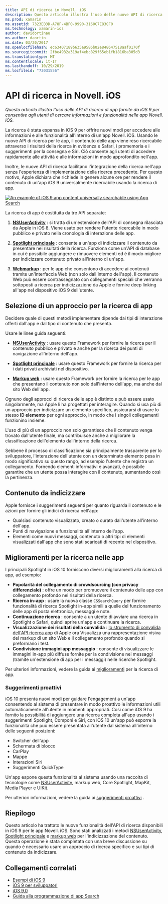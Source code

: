 ```yaml
---
title: API di ricerca in Novell. iOS
description: Questo articolo illustra l'uso delle nuove API di ricerca di app fornite da iOS 9 per consentire agli utenti di cercare informazioni e funzionalità nelle app Novell. iOS.
ms.prod: xamarin
ms.assetid: 7323EB3D-A78F-4BF0-9990-3160C7E83CF0
ms.technology: xamarin-ios
author: davidortinau
ms.author: daortin
ms.date: 03/20/2017
ms.openlocfilehash: ec63407189b635a9586b02e848647518aaf0170f
ms.sourcegitcommit: 2fbe4932a319af4ebc829f65eb1fb1816ba305d3
ms.translationtype: MT
ms.contentlocale: it-IT
ms.lasthandoff: 10/29/2019
ms.locfileid: "73031556"
---
```

# <a name="search-apis-in-xamarinios"></a>API di ricerca in Novell. iOS

_Questo articolo illustra l'uso delle API di ricerca di app fornite da iOS 9 per consentire agli utenti di cercare informazioni e funzionalità nelle app Novell. iOS._

La ricerca è stata espansa in iOS 9 per offrire nuovi modi per accedere alle informazioni e alle funzionalità all'interno di un'app Novell. iOS. Usando le nuove API di ricerca per le app, il contenuto delle app viene reso ricercabile attraverso i risultati della ricerca in evidenza e Safari, i promemoria e i suggerimenti per la consegna e Siri. Ciò consente agli utenti di accedere rapidamente alle attività e alle informazioni in modo approfondito nell'app.

Inoltre, le nuove API di ricerca facilitano l'integrazione della ricerca nell'app senza l'esperienza di implementazione della ricerca precedente. Per questo motivo, Apple dichiara che richiede in genere alcune ore per rendere il contenuto di un'app iOS 9 universalmente ricercabile usando la ricerca di app.

[![](images/intro01.png "An example of iOS 9 app content universally searchable using App Search")](images/intro01.png#lightbox)

La ricerca di app è costituita da tre API separate:

1. [**NSUserActivity**](nsuseractivity.md) : si tratta di un'estensione dell'API di consegna rilasciata da Apple in iOS 8. Viene usato per rendere l'utente ricercabile in modo pubblico e privato nella cronologia di interazione delle app.

2. [**Spotlight principale**](corespotlight.md) : consente a un'app di indicizzare il contenuto da presentare nei risultati della ricerca. Funziona come un'API di database in cui è possibile aggiungere e rimuovere elementi ed è il modo migliore per indicizzare contenuto privato all'interno di un'app.

3. [**Webmarkup**](web-markup.md) : per le app che consentono di accedere ai contenuti tramite un'interfaccia Web (non solo dall'interno dell'app). Il contenuto Web può essere contrassegnato con collegamenti speciali che verranno sottoposti a ricerca per indicizzazione da Apple e fornire deep linking all'app nel dispositivo iOS 9 dell'utente.

## <a name="selecting-an-app-search-approach"></a>Selezione di un approccio per la ricerca di app

Decidere quale di questi metodi implementare dipende dai tipi di interazione offerti dall'app e dal tipo di contenuto che presenta.

Usare le linee guida seguenti:

- [**NSUserActivity**](nsuseractivity.md) : usare questo Framework per fornire la ricerca per il contenuto pubblico e privato e anche per la ricerca dei punti di navigazione all'interno dell'app.

- [**Spotlight principale**](corespotlight.md) : usare questo Framework per fornire la ricerca per i dati privati archiviati nel dispositivo.

- [**Markup web**](web-markup.md) : usare questo Framework per fornire la ricerca per le app che presentano il contenuto non solo dall'interno dell'app, ma anche dal sito Web dell'app.

Ognuno degli approcci di ricerca delle app è distinto e può essere usato singolarmente, ma Apple li ha progettati per interagire. Quando si usa più di un approccio per indicizzare un elemento specifico, assicurarsi di usare lo stesso **ID elemento** per ogni approccio, in modo che i singoli collegamenti funzionino insieme.

L'uso di più di un approccio non solo garantisce che il contenuto venga trovato dall'utente finale, ma contribuisce anche a migliorare la classificazione dell'elemento dall'interno della ricerca.

Sebbene il processo di classificazione sia principalmente trasparente per lo sviluppatore, l'interazione dell'utente con un determinato elemento pesa in modo significativo su questo rango, ad esempio l'utente che registra un collegamento.
Fornendo elementi informativi e avanzati, è possibile garantire che un utente possa interagire con il contenuto, aumentando così la pertinenza.

## <a name="what-content-to-index"></a>Contenuto da indicizzare

Apple fornisce i suggerimenti seguenti per quanto riguarda il contenuto e le azioni per fornire gli indici di ricerca nell'app:

- Qualsiasi contenuto visualizzato, creato o curato dall'utente all'interno dell'app.
- Punti di navigazione e funzionalità all'interno dell'app.
- Elementi come nuovi messaggi, contenuto o altri tipi di elementi visualizzati dall'app che sono stati scaricati di recente nel dispositivo.

## <a name="app-search-enhancements"></a>Miglioramenti per la ricerca nelle app

I principali Spotlight in iOS 10 forniscono diversi miglioramenti alla ricerca di app, ad esempio:

- **Popolarità del collegamento di crowdsourcing (con privacy differenziale)** : offre un modo per promuovere il contenuto delle app con collegamento profondo nei risultati della ricerca.
- **Ricerca in-app** : usare la nuova classe `CSSearchQuery` per fornire funzionalità di ricerca Spotlight in-app simili a quelle del funzionamento delle app di posta elettronica, messaggi e note.
- **Continuazione ricerca** : consente a un utente di avviare una ricerca in Spotlight o Safari, quindi aprire un'app e continuare la ricerca.
- **Visualizzazione dei risultati della convalida** : [lo strumento di convalida dell'API ricerca app](https://search.developer.apple.com/appsearch-validation-tool) di Apple ora Visualizza una rappresentazione visiva del markup di un sito Web e il collegamento profondo quando si preformano i test.
- **Condivisione immagini app messaggio** : consente di visualizzare le immagini in-app più diffuse fornite per la condivisione nei messaggi (tramite un'estensione di app per i messaggi) nelle ricerche Spotlight.

Per ulteriori informazioni, vedere la guida ai [miglioramenti](~/ios/platform/search/app-search-enhancements.md) per la ricerca di app.

### <a name="proactive-suggestions"></a>Suggerimenti proattivi

iOS 10 presenta nuovi modi per guidare l'engagement a un'app consentendo al sistema di presentare in modo proattivo le informazioni utili automaticamente all'utente in momenti appropriati. Così come iOS 9 ha fornito la possibilità di aggiungere una ricerca completa all'app usando i suggerimenti Spotlight, Componi e Siri, con iOS 10 un'app può esporre la funzionalità che può essere presentata all'utente dal sistema all'interno delle seguenti posizioni:

- Switcher dell'app
- Schermata di blocco
- CarPlay
- Mappe
- Interazioni Siri
- Suggerimenti QuickType 

Un'app espone questa funzionalità al sistema usando una raccolta di tecnologie come [NSUserActivity](xref:Foundation.NSUserActivity), markup web, Core Spotlight, MapKit, Media Player e UIKit.

Per ulteriori informazioni, vedere la guida ai [suggerimenti proattivi](~/ios/platform/search/proactive-suggestions.md) .

## <a name="summary"></a>Riepilogo

Questo articolo ha trattato le nuove funzionalità dell'API di ricerca disponibili in iOS 9 per le app Novell. iOS. Sono stati analizzati i metodi [NSUserActivity](nsuseractivity.md), [Spotlight principale](corespotlight.md) e [markup web](web-markup.md) per l'indicizzazione del contenuto. Questa operazione è stata completata con una breve discussione su quando è necessario usare un approccio di ricerca specifico e sui tipi di contenuto da indicizzare.

## <a name="related-links"></a>Collegamenti correlati

- [Esempi di iOS 9](https://docs.microsoft.com/samples/browse/?products=xamarin&term=Xamarin.iOS+iOS9)
- [iOS 9 per sviluppatori](https://developer.apple.com/ios/pre-release/)
- [iOS 9,0](https://developer.apple.com/library/prerelease/ios/releasenotes/General/WhatsNewIniOS/Articles/iOS9.html)
- [Guida alla programmazione di app Search](https://developer.apple.com/library/prerelease/ios/documentation/General/Conceptual/AppSearch/index.html#//apple_ref/doc/uid/TP40016308)
